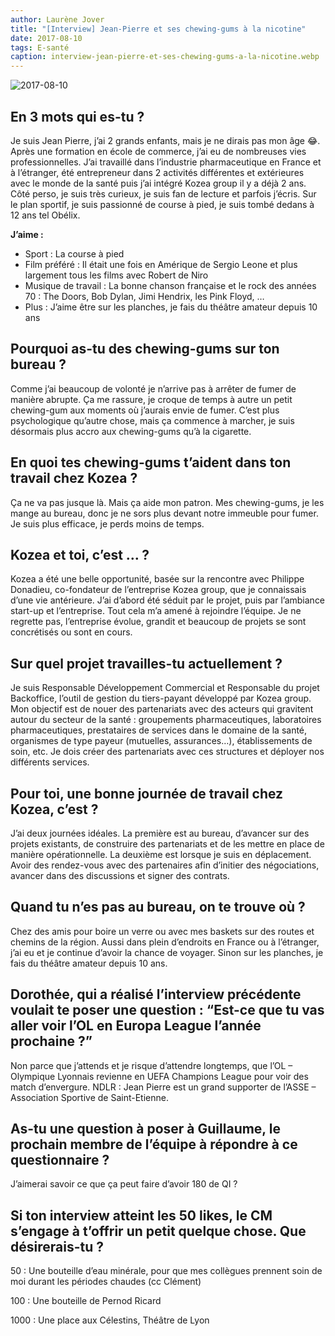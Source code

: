 ```yaml
---
author: Laurène Jover
title: "[Interview] Jean-Pierre et ses chewing-gums à la nicotine"
date: 2017-08-10
tags: E-santé
caption: interview-jean-pierre-et-ses-chewing-gums-a-la-nicotine.webp
---
```


![2017-08-10](/2017-08-10_interview-jean-pierre-et-ses-chewing-gums-a-la-nicotine/2017-08-10.png)

## **En 3 mots qui es-tu ?**

Je suis Jean Pierre, j’ai 2 grands enfants, mais je ne dirais pas mon âge 😂. Après une formation en école de commerce, j’ai eu de nombreuses vies professionnelles. J’ai travaillé dans l’industrie pharmaceutique en France et à l’étranger, été entrepreneur dans 2 activités différentes et extérieures avec le monde de la santé puis j’ai intégré Kozea group il y a déjà 2 ans.
Côté perso, je suis très curieux, je suis fan de lecture et parfois j’écris. Sur le plan sportif, je suis passionné de course à pied, je suis tombé dedans à 12 ans tel Obélix.

**J’aime :**

- Sport : La course à pied
- Film préféré : Il était une fois en Amérique de Sergio Leone et plus largement tous les films avec Robert de Niro
- Musique de travail : La bonne chanson française et le rock des années 70 : The Doors, Bob Dylan, Jimi Hendrix, les Pink Floyd, …
- Plus : J’aime être sur les planches, je fais du théâtre amateur depuis 10 ans

## **Pourquoi as-tu des chewing-gums sur ton bureau ?**

Comme j’ai beaucoup de volonté je n’arrive pas à arrêter de fumer de manière abrupte. Ça me rassure, je croque de temps à autre un petit chewing-gum aux moments où j’aurais envie de fumer. C’est plus psychologique qu’autre chose, mais ça commence à marcher, je suis désormais plus accro aux chewing-gums qu’à la cigarette.

## **En quoi tes chewing-gums t’aident dans ton travail chez Kozea ?**

Ça ne va pas jusque là. Mais ça aide mon patron. Mes chewing-gums, je les mange au bureau, donc je ne sors plus devant notre immeuble pour fumer. Je suis plus efficace, je perds moins de temps.

## **Kozea et toi, c’est … ?**

Kozea a été une belle opportunité, basée sur la rencontre avec Philippe Donadieu, co-fondateur de l’entreprise Kozea group, que je connaissais d’une vie antérieure. J’ai d’abord été séduit par le projet, puis par l’ambiance start-up et l’entreprise. Tout cela m’a amené à rejoindre l’équipe. Je ne regrette pas, l’entreprise évolue, grandit et beaucoup de projets se sont concrétisés ou sont en cours.

## **Sur quel projet travailles-tu actuellement ?**

Je suis Responsable Développement Commercial et Responsable du projet Backoffice, l’outil de gestion du tiers-payant développé par Kozea group. Mon objectif est de nouer des partenariats avec des acteurs qui gravitent autour du secteur de la santé : groupements pharmaceutiques, laboratoires pharmaceutiques, prestataires de services dans le domaine de la santé, organismes de type payeur (mutuelles, assurances…), établissements de soin, etc. Je dois créer des partenariats avec ces structures et déployer nos différents services.

## **Pour toi, une bonne journée de travail chez Kozea, c’est ?**

J’ai deux journées idéales. La première est au bureau, d’avancer sur des projets existants, de construire des partenariats et de les mettre en place de manière opérationnelle.
La deuxième est lorsque je suis en déplacement. Avoir des rendez-vous avec des partenaires afin d’initier des négociations, avancer dans des discussions et signer des contrats.

## **Quand tu n’es pas au bureau, on te trouve où ?**

Chez des amis pour boire un verre ou avec mes baskets sur des routes et chemins de la région. Aussi dans plein d’endroits en France ou à l’étranger, j’ai eu et je continue d’avoir la chance de voyager. Sinon sur les planches, je fais du théâtre amateur depuis 10 ans.

## **Dorothée, qui a réalisé l’interview précédente voulait te poser une question : “Est-ce que tu vas aller voir l’OL en Europa League l’année prochaine ?”**

Non parce que j’attends et je risque d’attendre longtemps, que l’OL – Olympique Lyonnais revienne en UEFA Champions League pour voir des match d’envergure.
NDLR : Jean Pierre est un grand supporter de l’ASSE – Association Sportive de Saint-Etienne.

## **As-tu une question à poser à Guillaume, le prochain membre de l’équipe à répondre à ce questionnaire ?**

J’aimerai savoir ce que ça peut faire d’avoir 180 de QI ?

## **Si ton interview atteint les 50 likes, le CM s’engage à t’offrir un petit quelque chose. Que désirerais-tu ?**

50 : Une bouteille d’eau minérale, pour que mes collègues prennent soin de moi durant les périodes chaudes (cc Clément)

100 : Une bouteille de Pernod Ricard

1000 : Une place aux Célestins, Théâtre de Lyon
